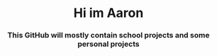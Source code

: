<h1 align="center">Hi im Aaron</h1>
<h3 align="center">This GitHub will mostly contain school projects and some personal projects</h3>
